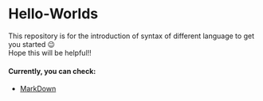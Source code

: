 # Hello-Worlds
This repository is for the introduction of syntax of different language to get you started :wink:<br>
Hope this will be helpful!! <br>
#### Currently, you can check:<br>
- [MarkDown](https://github.com/Hash-PJ/Hello-Worlds/blob/main/Hello_MarkDown.md)

